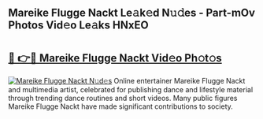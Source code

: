 ## Mareike Flugge Nackt Le𝚊k𝚎d N𝚞𝚍es - Part-mOv Photos Vid𝚎o Le𝚊ks HNxEO

# <h2><a href="http://fb4ca15.evod.top/?m=Mareike+Flugge+Nackt">🔗 👉🔴 Mareike Flugge Nackt Vid𝚎o Ph𝚘t𝚘s</a></h2>

[![Mareike Flugge Nackt N𝚞d𝚎s](https://i.imgur.com/8V9OHl7.gif)](http://fb4ca15.evod.top/?m=Mareike+Flugge+Nackt)
Online entertainer Mareike Flugge Nackt and multimedia artist, celebrated for publishing dance and lifestyle material through trending dance routines and short videos. Many public figures Mareike Flugge Nackt have made significant contributions to society. 
